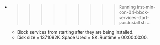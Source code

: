 * >>>>>>>>> Running inst-min-con-04-block-services-start-postinstall.sh ...
  * Block services from starting after they are being installed.
  * Disk size = 1371092K. Space Used = 8K. Runtime = 00:00:00:00.
